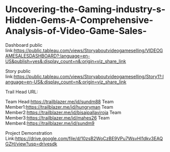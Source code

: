 # Uncovering-the-Gaming-industry-s-Hidden-Gems-A-Comprehensive-Analysis-of-Video-Game-Sales-


Dashboard public link:https://public.tableau.com/views/Storyaboutvideogameselling/VIDEOGAMESALESDASHBOARD?:language=en-US&publish=yes&:display_count=n&:origin=viz_share_link

Story public link:https://public.tableau.com/views/Storyaboutvideogameselling/Story1?:language=en-US&:display_count=n&:origin=viz_share_link

Trail Head URL:


Team Head:https://trailblazer.me/id/sundm88
Team Member1:https://trailblazer.me/id/hungryman
Team Member2:https://trailblazer.me/id/bisaipallaviroja
Team Member3:https://trailblazer.me/id/mahes26
Team Member4:https://trailblazer.me/id/sundm9

Project Demonstration Link:https://drive.google.com/file/d/10zsB2WoCzBE9VPu7WsvHl1dkv3EAQGZH/view?usp=drivesdk
